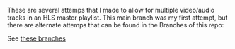 These are several attemps that I made to allow for multiple video/audio tracks in an HLS master playlist. This main branch was my first attempt, but there are alternate attemps that can be found 
in the Branches of this repo:

See [these branches](https://github.com/tlball/hls-dubbing-m3u8-test/branches)
